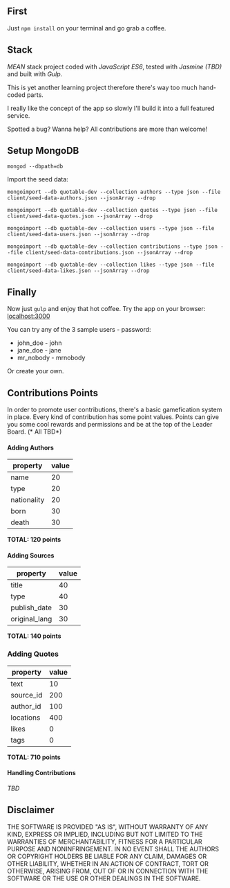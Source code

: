 First
----
Just `npm install` on your terminal and go grab a coffee.

Stack
----
*MEAN* stack project coded with *JavaScript ES6*, tested with *Jasmine (TBD)* and built with *Gulp*.

This is yet another learning project therefore there's way too much hand-coded parts.

I really like the concept of the app so slowly I'll build it into a full featured service.

Spotted a bug? Wanna help? All contributions are more than welcome!

Setup MongoDB
--------------
`mongod --dbpath=db`

Import the seed data:

`mongoimport --db quotable-dev --collection authors --type json --file client/seed-data-authors.json --jsonArray --drop`

`mongoimport --db quotable-dev --collection quotes --type json --file client/seed-data-quotes.json --jsonArray --drop`

`mongoimport --db quotable-dev --collection users --type json --file client/seed-data-users.json --jsonArray --drop`

`mongoimport --db quotable-dev --collection contributions --type json --file client/seed-data-contributions.json --jsonArray --drop`

`mongoimport --db quotable-dev --collection likes --type json --file client/seed-data-likes.json --jsonArray --drop`

Finally
----
Now just `gulp` and enjoy that hot coffee. Try the app on your browser: [localhost:3000](http://localhost:3000)

You can try any of the 3 sample users - password:
* john_doe - john
* jane_doe - jane
* mr_nobody - mrnobody

Or create your own.

Contributions Points
--------------
In order to promote user contributions, there's a basic gamefication system in place. Every kind of contribution has some point values. Points can give you some cool rewards and permissions and be at the top of the Leader Board. (* All TBD*)
#### Adding Authors
property|value|
--- | --- |
name|20
type|20
nationality|20
born|30
death|30
**TOTAL: 120 points**

#### Adding Sources
property|value|
--- | --- |
title|40
type|40
publish_date|30
original_lang|30
**TOTAL: 140 points**

### Adding Quotes
property|value|
--- | --- |
text|10
source_id|200
author_id|100
locations|400
likes|0
tags|0
**TOTAL: 710 points**

#### Handling Contributions
*TBD*

## Disclaimer
THE SOFTWARE IS PROVIDED "AS IS", WITHOUT WARRANTY OF ANY KIND, EXPRESS OR IMPLIED, INCLUDING BUT NOT LIMITED TO THE WARRANTIES OF MERCHANTABILITY, FITNESS FOR A PARTICULAR PURPOSE AND NONINFRINGEMENT. IN NO EVENT SHALL THE AUTHORS OR COPYRIGHT HOLDERS BE LIABLE FOR ANY CLAIM, DAMAGES OR OTHER LIABILITY, WHETHER IN AN ACTION OF CONTRACT, TORT OR OTHERWISE, ARISING FROM, OUT OF OR IN CONNECTION WITH THE SOFTWARE OR THE USE OR OTHER DEALINGS IN THE SOFTWARE.
